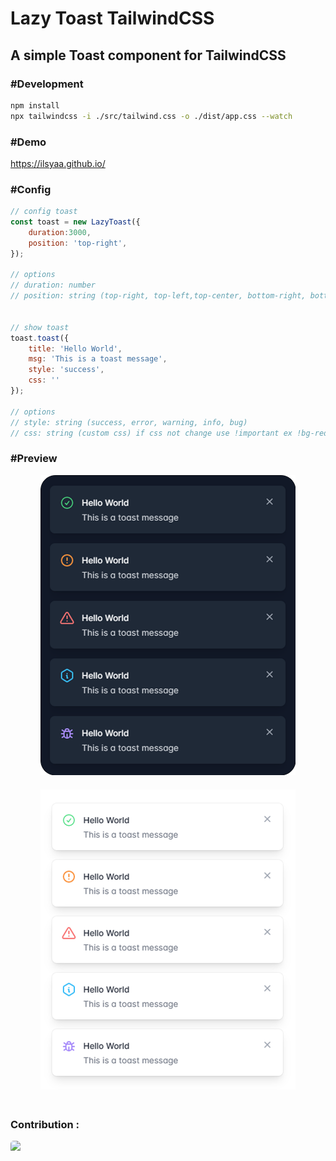 # **Lazy Toast TailwindCSS**
## A simple Toast component for TailwindCSS

### **#Development**
```bash
npm install
npx tailwindcss -i ./src/tailwind.css -o ./dist/app.css --watch
```

### **#Demo**
<a href="https://ilsyaa.github.io/">https://ilsyaa.github.io/</a>

### **#Config**
```js
// config toast
const toast = new LazyToast({
    duration:3000,
    position: 'top-right',
});

// options
// duration: number
// position: string (top-right, top-left,top-center, bottom-right, bottom-left bottom-center)


// show toast
toast.toast({
    title: 'Hello World',
    msg: 'This is a toast message',
    style: 'success',
    css: ''
});

// options
// style: string (success, error, warning, info, bug)
// css: string (custom css) if css not change use !important ex !bg-red-500 !text-white
```

### **#Preview**
<!-- center -->
<div style="text-align: center;">
<div style="text-align: center;">
    <img src="preview-dark.png" style="max-height: 100%; height: 30rem; margin-bottom: 20px">
</div>
    
<div style="text-align: center;">
    <img src="preview.png" style="max-height: 100%; height: 30rem;margin-bottom: 20px">
</div>

</div>
<h3><strong>Contribution : </strong></h3>
<a href="https://github.com/ilsyaa"><img style="min-height: 20px; height: 50px; border-radius: 5px" src="https://avatars.githubusercontent.com/u/76580335?v=4" /></a>
